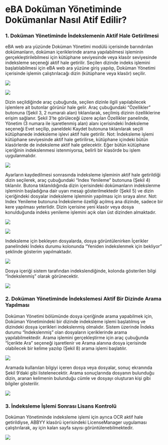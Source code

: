 # eBA Doküman Yönetiminde Dokümanlar Nasıl Atif Edilir?

### 1. Doküman Yönetiminde İndekslemenin Aktif Hale Getirilmesi

eBA web ara yüzünde Doküman Yönetimi modülü içerisinde barındırılan dokümanların,
doküman içeriklerinde arama yapılabilmesi işleminin gerçekleştirilebilmesi için kütüphane
seviyesinde veya klasör seviyesinde indeksleme seçeneği aktif hale getirilir.
Seçilen dizinde indeks işlemini başlatılabilmesi için eBA web ara yüzüne giriş yapılıp,
Doküman Yönetimi içerisinde işlemin çalıştırılacağı dizin (kütüphane veya klasör) seçilir.


![](https://docsbimser.blob.core.windows.net/imagecontainer/auto-uploadc36b2489-d4c0-45ed-ac46-ba8da292180a)

![](https://docsbimser.blob.core.windows.net/imagecontainer/auto-upload7d4d2904-20d4-4ecf-8f73-e8ffea0a5379)

Dizin seçildiğinde araç çubuğunda, seçilen dizinle ilgili yapılabilecek işlemlere ait butonlar
görünür hale gelir. Araç çubuğundaki “Özellikler” butonuna (Şekil 3, 2 numaralı alan) tıklanılarak,
seçilmiş dizinin özelliklerine erişim sağlanır. Şekil 3’te görüleceği üzere açılan Özellikler panelinde,
Yönetim (3 numara ile işaretlenmiş alan) alanı içerisindeki İndeksleme seçeneği Evet seçilip, paneldeki
Kaydet butonuna tıklanılarak seçili kütüphanede indeksleme işlevi aktif hale getirilir.
Not: İndeksleme işlemi kütüphane seviyesinde aktif hale getirilirse, kütüphane içindeki bütün
klasörlerde de indeksleme aktif hale gelecektir. Eğer bütün kütüphane içeriğinin indekslenmesi
istenmiyorsa, belirli bir klasörde bu işlem uygulanmalıdır.

![](https://docsbimser.blob.core.windows.net/imagecontainer/auto-upload460918c8-563d-4367-a34c-40590fea254f)

Ayarların kaydedilmesi sonrasında indeksleme işleminin aktif hale getirildiği dizin seçilerek, araç
çubuğundaki “Index Yenileme” butonuna (Şekil 4) tıklanılır. Butona tıklanıldığında dizin içerisindeki
dokümanların indekslenme işleminin başladığına dair uyarı mesajı gösterilmektedir (Şekil 5) ve dizin
içeriğindeki dosyalar indeksleme işleminin yapılması için sıraya alınır.
Not: Index Yenileme butonuna İndeksleme özelliği açılmış ana dizinde, sadece bir kere yapılması
yeterlidir. Dizin içerisine yeni klasör veya dosya konulduğunda indeks yenileme işlemini açık olan üst
dizinden almaktadır.


![](https://docsbimser.blob.core.windows.net/imagecontainer/auto-upload0aa4652a-48ec-4f2d-9948-5cf48567745f)

![](https://docsbimser.blob.core.windows.net/imagecontainer/auto-upload3e964fca-1c8e-4042-b0c2-1ec69c4b11ce)

Indeksleme için bekleyen dosyalarda, dosya görüntülenirken İçerikler panelindeki İndeks
durumu kolonunda “Yeniden indekslenmek için bekliyor” şeklinde gösterim yapılmaktadır.


![](https://docsbimser.blob.core.windows.net/imagecontainer/auto-upload36735a42-bc9a-4b2a-bc2f-e7cb3cb0d418)

Dosya içeriği sistem tarafından indekslendiğinde, kolonda gösterilen bilgi “İndekslenmiş” olarak
görünecektir. 

![](https://docsbimser.blob.core.windows.net/imagecontainer/auto-upload5bd47f2a-4479-4c67-ade2-20ba2fdb42f6)

### 2. Doküman Yönetiminde İndekslemesi Aktif Bir Dizinde Arama Yapılması

Doküman Yönetimi bölümünde dosya içeriğinde arama yapabilmek için, Doküman Yönetimindeki bir
dizinde indeksleme işlemi başlatılmış ve dizindeki dosya içerikleri indekslenmiş olmalıdır. Sistem
üzerinde İndeks durumu “İndekslenmiş” olan dosyaların içeriklerinde arama yapılabilmektedir.
Arama işlemini gerçekleştirme için araç çubuğunda “İçerikte Ara” seçeneği işaretlenir ve Arama
alanına dosya içerisinde olabilecek bir kelime yazılıp (Şekil 8) arama işlemi başlatılır.


![](https://docsbimser.blob.core.windows.net/imagecontainer/auto-uploadd89d4889-aa3a-4bc7-b86b-877591be7a04)

Aramada kullanılan bilgiyi içeren dosya veya dosyalar, sonuç ekranında Şekil 9’daki gibi
listelenecektir. Arama sonuçlarında dosyanın bulunduğu dizin, aranan kelimenin bulunduğu cümle ve
dosyayı oluşturan kişi gibi bilgiler gösterilir.

![](https://docsbimser.blob.core.windows.net/imagecontainer/auto-uploade702fa50-3999-44a1-961a-149784191f6c)

### 3. İndeksleme İşlemi Sonrası Lisans Kontrolü

Doküman Yönetiminde indeksleme işlemi için ayrıca OCR aktif hale getirildiyse, ABBYY klasörü
içerisindeki LicenseManager uygulaması çalıştırılarak, ay için kalan sayfa sayısı görüntülenebilmektedir.

![](https://docsbimser.blob.core.windows.net/imagecontainer/auto-uploadd74ff82f-af6d-4d6c-9522-729ad79a02da)